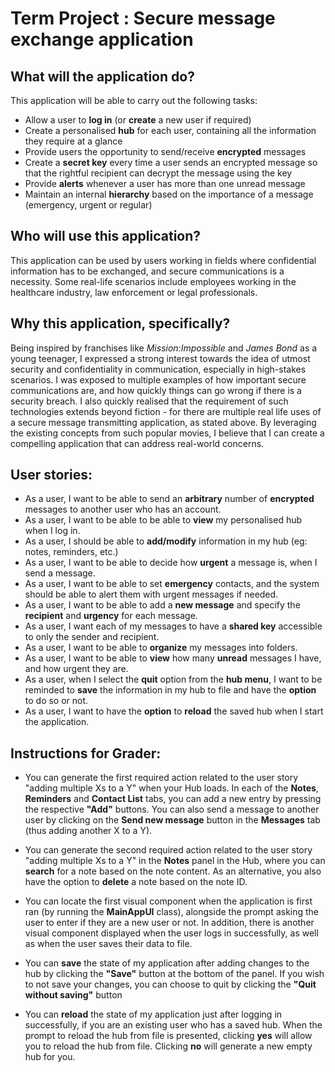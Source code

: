 # Term Project : Secure message exchange application

## What will the application do?
This application will be able to carry out the following tasks:
- Allow a user to **log in** (or **create** a new user if required)
- Create a personalised **hub** for each user, containing all the information they require at a glance
- Provide users the opportunity to send/receive **encrypted** messages
- Create a **secret key** every time a user sends an encrypted message so that the rightful recipient can decrypt the message using the key
- Provide **alerts** whenever a user has more than one unread message
- Maintain an internal **hierarchy** based on the importance of a message (emergency, urgent or regular)

## Who will use this application?
This application can be used by users working in fields where confidential 
information has to be exchanged, and secure communications is a necessity. 
Some real-life scenarios include employees working in the healthcare industry, 
law enforcement or legal professionals.

## Why this application, specifically?
Being inspired by franchises like _Mission:Impossible_ and _James Bond_ as a young teenager,
I expressed a strong interest towards the idea of utmost security and confidentiality in communication,
especially in high-stakes scenarios. I was exposed to multiple examples of how important 
secure communications are, and how quickly things can go wrong if there is a security breach.
I also quickly realised that the requirement of such technologies
extends beyond fiction - for there are multiple real life uses of a secure message transmitting 
application, as stated above. By leveraging the existing concepts from such popular movies, 
I believe that I can create a compelling application that can address real-world concerns.

## User stories:
- As a user, I want to be able to send an **arbitrary** number of **encrypted** messages to another user who has an account.
- As a user, I want to be able to be able to **view** my personalised hub when I log in.
- As a user, I should be able to **add/modify** information in my hub (eg: notes, reminders, etc.)
- As a user, I want to be able to decide how **urgent** a message is, when I send a message.
- As a user, I want to be able to set **emergency** contacts, and the system should be able to alert them with 
urgent messages if needed.
- As a user, I want to be able to add a **new message** and specify the **recipient** and **urgency** for each message.
- As a user, I want each of my messages to have a **shared key** accessible to only the sender and recipient. 
- As a user, I want to be able to **organize** my messages into folders. 
- As a user, I want to be able to **view** how many **unread** messages I have, and how urgent they are.
- As a user, when I select the **quit** option from the **hub menu**, I want to be reminded to **save** the information in my hub to file and have the **option** to do so or not.
- As a user, I want to have the **option** to **reload** the saved hub when I start the application.

## Instructions for Grader:


- You can generate the first required action related to the user story "adding multiple Xs to a Y" when your Hub loads. In each of the **Notes**, **Reminders** and **Contact List** tabs, you can add a new entry by pressing the respective **"Add"** buttons. You can also send a message to another user by clicking on the **Send new message** button in the **Messages** tab (thus adding another X to a Y).
  

- You can generate the second required action related to the user story "adding multiple Xs to a Y" in the **Notes** panel in the Hub, where you can **search** for a note based on the note content. As an alternative, you also have the option to **delete** a note based on the note ID.  


- You can locate the first visual component when the application is first ran (by running the **MainAppUI** class), alongside the prompt asking the user to enter if they are a new user or not. In addition, there is another visual component displayed when the user logs in successfully, as well as when the user saves their data to file.  


- You can **save** the state of my application after adding changes to the hub by clicking the **"Save"** button at the bottom of the panel. If you wish to not save your changes, you can choose to quit by clicking the **"Quit without saving"** button


- You can **reload** the state of my application just after logging in successfully, if you are an existing user who has a saved hub. When the prompt to reload the hub from file is presented, clicking **yes** will allow you to reload the hub from file. Clicking **no** will generate a new empty hub for you. 